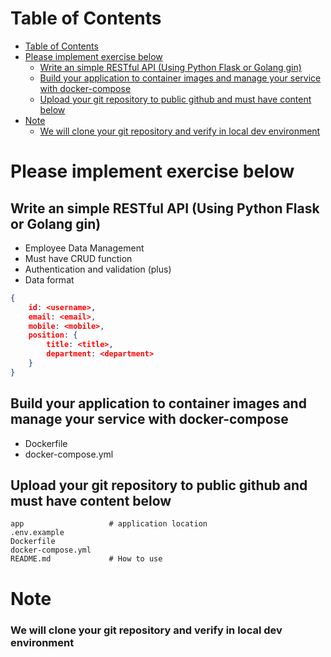 # Table of Contents
- [Table of Contents](#table-of-contents)
- [Please implement exercise below](#please-implement-exercise-below)
  - [Write an simple RESTful API (Using Python Flask or Golang gin)](#write-an-simple-restful-api-using-python-flask-or-golang-gin)
  - [Build your application to container images and manage your service with docker-compose](#build-your-application-to-container-images-and-manage-your-service-with-docker-compose)
  - [Upload your git repository to public github and must have content below](#upload-your-git-repository-to-public-github-and-must-have-content-below)
- [Note](#note)
    - [We will clone your git repository and verify in local dev environment](#we-will-clone-your-git-repository-and-verify-in-local-dev-environment)

# Please implement exercise below
## Write an simple RESTful API (Using Python Flask or Golang gin)
- Employee Data Management
- Must have CRUD function
- Authentication and validation (plus)
- Data format
``` json
{
    id: <username>,
    email: <email>,
    mobile: <mobile>,
    position: {
        title: <title>,
        department: <department>
    }
}
```

## Build your application to container images and manage your service with docker-compose
- Dockerfile
- docker-compose.yml

## Upload your git repository to public github and must have content below
``` shell
app                   # application location
.env.example
Dockerfile
docker-compose.yml
README.md             # How to use
```

# Note
### We will clone your git repository and verify in local dev environment
